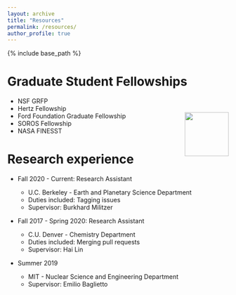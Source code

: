 ```yaml
---
layout: archive
title: "Resources"
permalink: /resources/
author_profile: true
---
```


{% include base_path %}

Graduate Student Fellowships
======
* NSF GRFP
* Hertz Fellowship
* Ford Foundation Graduate Fellowship <img align="right" width="100" height="100" src="/Users/tanjakovacevic/website/images/fellowship-ring.png">
* SOROS Fellowship
* NASA FINESST

Research experience
======
* Fall 2020 - Current: Research Assistant
  * U.C. Berkeley - Earth and Planetary Science Department
  * Duties included: Tagging issues
  * Supervisor: Burkhard Militzer

* Fall 2017 - Spring 2020: Research Assistant
  * C.U. Denver - Chemistry Department
  * Duties included: Merging pull requests
  * Supervisor: Hai Lin

* Summer 2019
  * MIT - Nuclear Science and Engineering Department
  * Supervisor: Emilio Baglietto
